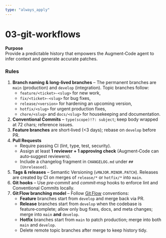```yaml
---
type: "always_apply"
---
```


# 03-git-workflows

**Purpose**\
Provide a predictable history that empowers the Augment‑Code agent to infer context and generate accurate patches.

### Rules

1. **Branch naming & long‑lived branches** – The permanent branches are `main` (production) and `develop` (integration). Topic branches follow:
   - `feature/<ticket>‑<slug>` for new work,
   - `fix/<ticket>‑<slug>` for bug fixes,
   - `release/<version>` for hardening an upcoming version,
   - `hotfix/<slug>` for urgent production fixes,
   - `chore/<slug>` and `docs/<slug>` for housekeeping and documentation.
2. **Conventional Commits** – `type(scope)!?: subject`; keep body wrapped at 72 chars; reference issues.
3. **Feature branches** are short‑lived (<3 days); rebase on `develop` before PR.
4. **Pull Requests**
   - Require passing CI (lint, type, test, security).
   - Assign at least **1 reviewer + 1 approving check** (Augment‑Code can auto‑suggest reviewers).
   - Include a changelog fragment in `CHANGELOG.md` under `## [Unreleased]`.
5. **Tags & releases** – Semantic Versioning (`vMAJOR.MINOR.PATCH`). Releases are created by CI on merges of `release/*` or `hotfix/*` into `main`.
6. **Git hooks** – Use *pre‑commit* and *commit‑msg* hooks to enforce lint and Conventional Commits locally.
7. **Git Flow branching model** – Follow [Git Flow](https://nvie.com/posts/a-successful-git-branching-model/) conventions:
   - **Feature** branches start from `develop` and merge back via PR.
   - **Release** branches start from `develop` when the codebase is feature‑complete; allow only bug fixes, docs, and meta changes; merge into `main` **and** `develop`.
   - **Hotfix** branches start from `main` to patch production; merge into both `main` and `develop`.
   - Delete remote topic branches after merge to keep history tidy.

